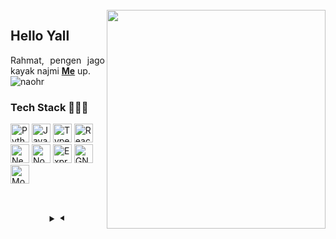 <br/>
<img src="https://c.tenor.com/RvhWswweSakAAAAC/miitens-cat-cat-fire.gif"  align="right" width="350"/> 

## Hello Yall


<p align="justify">
Rahmat, pengen jago kayak najmi <a href="https://naohr.vercel.app/"><b>Me</b></a> up.
<br>
<img src="https://komarev.com/ghpvc/?username=naohr&label=Profile%20views&color=0e75b6&style=flat" alt="naohr" />
</p>

### Tech Stack 👨🏻‍💻

<span>
<img src="https://upload.wikimedia.org/wikipedia/commons/c/c3/Python-logo-notext.svg" height="30" title="Python" />
  <img src="https://upload.wikimedia.org/wikipedia/commons/9/99/Unofficial_JavaScript_logo_2.svg" height="30" title="JavaScript" />
  <img src="https://upload.wikimedia.org/wikipedia/commons/4/4c/Typescript_logo_2020.svg" height="30" title="TypeScript" />
  <img src="https://www.vectorlogo.zone/logos/reactjs/reactjs-icon.svg" height="30" title="React" />
  <img src="https://upload.wikimedia.org/wikipedia/commons/1/10/Cib-next-js_%28CoreUI_Icons_v1.0.0%29.svg" height="30" title="Next.js" />
  <img src="https://www.vectorlogo.zone/logos/nodejs/nodejs-icon.svg" height="30" title="Node.js" />
  <img src="https://img1.pnghut.com/6/10/20/bmgTwW0vFn/text-brand-symbol-react-number.jpg" height="30" title="Express.js" />
  <img src="https://cdn.freebiesupply.com/logos/large/2x/linux-tux-1-logo-png-transparent.png" height="30" title="GNU/Linux" />
  <img src="https://upload.wikimedia.org/wikipedia/commons/9/93/MongoDB_Logo.svg" height="30" title="MongoDB" />
</span>
<h2></h2><br>

<details align="center">
<summary> &#x2BC7;</summary>

<h2></h2><br>
<p align="center">
  <samp>
	<img alt="Top Language" src="https://github-readme-stats.vercel.app/api/top-langs/?layout=compact&username=NAoHR&theme=tokyonight"/>
	<br/>e
	<img alt="streaks" src="https://github-readme-streak-stats.herokuapp.com/?user=naohr&count_private=true&theme=tokyonight">
	<br/>
	<img alt="stats" src="https://github-readme-stats.vercel.app/api?username=naohr&show_icons=true&theme=tokyonight&include_all_commits=true&count_private=true">
  </samp>
</p>
</details>
